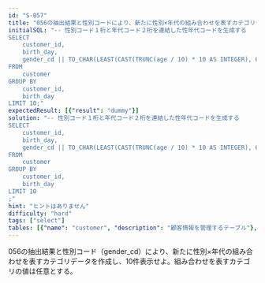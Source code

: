 ```yaml
---
id: "S-057"
title: "056の抽出結果と性別コードにより、新たに性別×年代の組み合わせを表すカテゴリデータを作成し、..."
initialSQL: "-- 性別コード１桁と年代コード２桁を連結した性年代コードを生成する
SELECT
    customer_id,
    birth_day,
    gender_cd || TO_CHAR(LEAST(CAST(TRUNC(age / 10) * 10 AS INTEGER), 60), 'FM00') AS gender_era
FROM
    customer
GROUP BY
    customer_id,
    birth_day
LIMIT 10;"
expectedResult: [{"result": "dummy"}]
solution: "-- 性別コード１桁と年代コード２桁を連結した性年代コードを生成する
SELECT
    customer_id,
    birth_day,
    gender_cd || TO_CHAR(LEAST(CAST(TRUNC(age / 10) * 10 AS INTEGER), 60), 'FM00') AS gender_era
FROM
    customer
GROUP BY
    customer_id,
    birth_day
LIMIT 10
;"
hint: "ヒントはありません"
difficulty: "hard"
tags: ["select"]
tables: [{"name": "customer", "description": "顧客情報を管理するテーブル"}, {"name": "receipt", "description": "レシート明細データを管理するテーブル"}, {"name": "store", "description": "店舗情報を管理するテーブル"}, {"name": "product", "description": "商品情報を管理するテーブル"}, {"name": "category", "description": "カテゴリ情報を管理するテーブル"}]
---
```


056の抽出結果と性別コード（gender_cd）により、新たに性別×年代の組み合わせを表すカテゴリデータを作成し、10件表示せよ。組み合わせを表すカテゴリの値は任意とする。